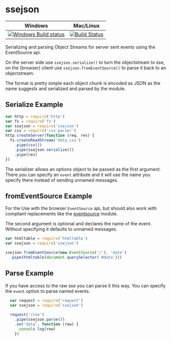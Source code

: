 # ssejson

Windows | Mac/Linux
------- | ---------
[![Windows Build status](http://img.shields.io/appveyor/ci/finnp/ssejson.svg)](https://ci.appveyor.com/project/finnp/ssejson/branch/master) | [![Build Status](https://travis-ci.org/finnp/ssejson.svg?branch=master)](https://travis-ci.org/finnp/ssejson)

Serializing and parsing Object Streams for server sent events using the EventSource api.

On the server side use `ssejson.serialize()` to turn the objectstream to sse, on the
(browser) client use `ssejson.fromEventSource()` to parse it back to an objectstream.


The format is pretty simple each object chunk is encoded as JSON as the name suggests
and serialized and parsed by the module.

## Serialize Example
```js
var http = require('http')
var fs = require('fs')
var ssejson = require('ssejson')
var csv = require('csv-parser')
http.createServer(function (req, res) {
  fs.createReadStream('data.csv')
    .pipe(csv())
    .pipe(ssejson.serialize())
    .pipe(res)
})
```

The serializer allows an options object to be passed as the first argument. There
you can specify an `event` attribute and it will use the name you specify there instead
of sending unnamed messages.

## fromEventSource Example

For the Use with the browser `EventSource` api, but should also work with compliant replacements like the 
[eventsource](https://www.npmjs.org/package/eventsource) module.

The second argument is optional and declares the name of the event. Without specifying
it defaults to unnamed messages.

```js
var htmltable = require('htmltable')
var ssejson = require('ssejson')

ssejson.fromEventSource(new EventSource('/'), 'data')
  .pipe(htmltable(document.querySelector('#data')))
```

## Parse Example

If you have access to the raw sse you can parse it this way.
You can specify the `event` option to parse named events.

```js
  var request = require('request')
  var ssejson = require('ssejson')
  
  request('/sse')
    .pipe(ssejson.parse())
    .on('data', function (row) {
      console.log(row)
    })
```